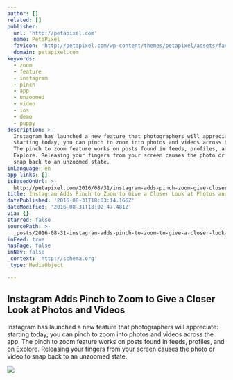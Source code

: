 ```yaml
---
author: []
related: []
publisher:
  url: 'http://petapixel.com'
  name: PetaPixel
  favicon: 'http://petapixel.com/wp-content/themes/petapixel/assets/favicon.ico'
  domain: petapixel.com
keywords:
  - zoom
  - feature
  - instagram
  - pinch
  - app
  - unzoomed
  - video
  - ios
  - demo
  - puppy
description: >-
  Instagram has launched a new feature that photographers will appreciate:
  starting today, you can pinch to zoom into photos and videos across the app.
  The pinch to zoom feature works on posts found in feeds, profiles, and on
  Explore. Releasing your fingers from your screen causes the photo or video to
  snap back to an unzoomed state.
inLanguage: en
app_links: []
isBasedOnUrl: >-
  http://petapixel.com/2016/08/31/instagram-adds-pinch-zoom-give-closer-look-photos-videos/
title: Instagram Adds Pinch to Zoom to Give a Closer Look at Photos and Videos
datePublished: '2016-08-31T18:03:14.166Z'
dateModified: '2016-08-31T18:02:47.481Z'
via: {}
starred: false
sourcePath: >-
  _posts/2016-08-31-instagram-adds-pinch-to-zoom-to-give-a-closer-look-at-photos.md
inFeed: true
hasPage: false
inNav: false
_context: 'http://schema.org'
_type: MediaObject

---
```

<article style=""><h1>Instagram Adds Pinch to Zoom to Give a Closer Look at Photos and Videos</h1><p>Instagram has launched a new feature that photographers will appreciate: starting today, you can pinch to zoom into photos and videos across the app. The pinch to zoom feature works on posts found in feeds, profiles, and on Explore. Releasing your fingers from your screen causes the photo or video to snap back to an unzoomed state.</p><img src="http://petapixel.com/assets/uploads/2016/08/instagrampinchzoomfeat.jpg" /></article>